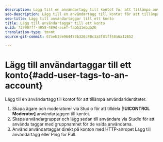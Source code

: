```yaml
---
description: Lägg till en användartagg till kontot för att tillämpa användaridentiteter.
seo-description: Lägg till en användartagg till kontot för att tillämpa användaridentiteter.
seo-title: Lägg till användartaggar till ett konto
title: Lägg till användartaggar till ett konto
uuid: 737907ff-4958-489d-acef-fab531ebd526
translation-type: tm+mt
source-git-commit: 67aeb3de964473b326c88c3a3f81ff48a6a12652

---
```



# Lägg till användartaggar till ett konto{#add-user-tags-to-an-account}

Lägg till en användartagg till kontot för att tillämpa användaridentiteter.

1. Skapa ägare och moderatorer via Studio för att tilldela **[!UICONTROL Moderator]** användartaggen till kontot.
1. Skapa användargrupper och lägg sedan till användare via Studio för att använda taggar med gruppnamnet för de valda användarna.
1. Använd användartaggar direkt på konton med HTTP-anropet Lägg till användartagg eller Ping for Pull.
